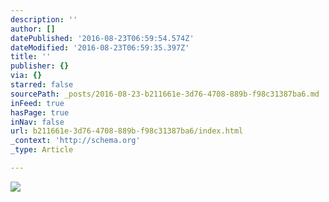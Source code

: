 ```yaml
---
description: ''
author: []
datePublished: '2016-08-23T06:59:54.574Z'
dateModified: '2016-08-23T06:59:35.397Z'
title: ''
publisher: {}
via: {}
starred: false
sourcePath: _posts/2016-08-23-b211661e-3d76-4708-889b-f98c31387ba6.md
inFeed: true
hasPage: true
inNav: false
url: b211661e-3d76-4708-889b-f98c31387ba6/index.html
_context: 'http://schema.org'
_type: Article

---
```

![](https://the-grid-user-content.s3-us-west-2.amazonaws.com/e90f3f62-74b6-4ca0-bdae-eae0889c80eb.jpg)